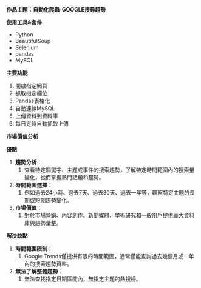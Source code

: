 ﻿**作品主題：自動化爬蟲-GOOGLE搜尋趨勢**

**使用工具&套件**

- Python
- BeautifulSoup
- Selenium
- pandas
- MySQL

**主要功能**

1. 開啟指定網頁
1. 抓取指定欄位
1. Pandas表格化
1. 自動連線MySQL
1. 上傳資料到資料庫
1. 每日定時自動抓取上傳

**市場價值分析**

**優點**

1. **趨勢分析**：
   1. 查看特定關鍵字、主題或事件的搜索趨勢，了解特定時間範圍內的搜索量變化，從而掌握熱門話題和趨勢。
1. **時間範圍選擇**：
   1. 例如過去24小時、過去7天、過去30天、過去一年等，觀察特定主題的長期或短期趨勢變化。
1. **市場價值**：
   1. 對於市場營銷、內容創作、新聞媒體、學術研究和一般用戶提供龐大資料庫與趨勢彙整。

**解決缺點**

1. **時間範圍限制**：
   1. Google Trends僅提供有限的時間範圍，通常僅能查詢過去幾個月或一年內的搜索趨勢資料。
1. **無法了解整體趨勢**：
   1. 無法查找指定日期區間內，無指定主題的熱搜榜。

